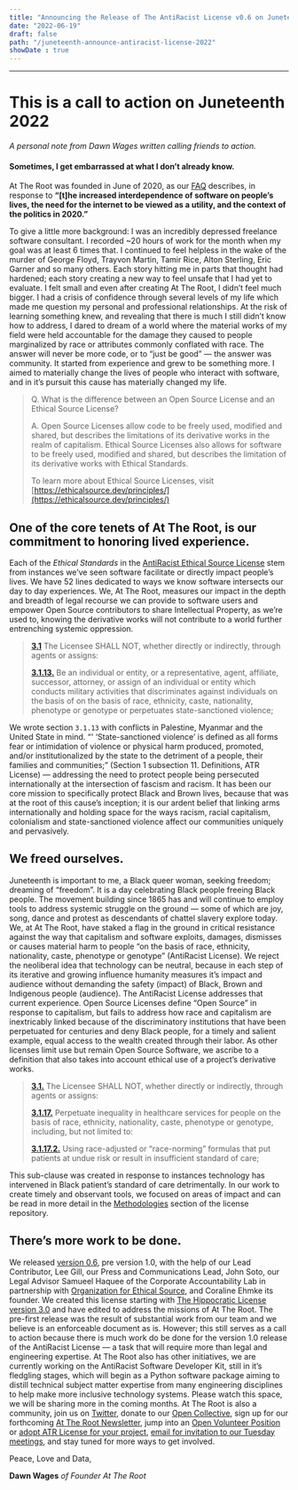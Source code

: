 ```yaml
---
title: "Announcing the Release of The AntiRacist License v0.6 on Juneteenth 2022"
date: "2022-06-19"
draft: false
path: "/juneteenth-announce-antiracist-license-2022"
showDate : true
---
```

--------------------
# This is a call to action on Juneteenth 2022

*A personal note from Dawn Wages written calling friends to action.*

#### Sometimes, I get embarrassed at what I don’t already know.
At The Root was founded in June of 2020, as our [FAQ](https://attheroot.dev/at-the-root) describes, in response to **“[t]he increased interdependence of software on people’s lives, the need for the internet to be viewed as a utility, and the context of the politics in 2020.”** 

To give a little more background: I was an incredibly depressed freelance software consultant. I recorded ~20 hours of work for the month when my goal was at least 6 times that. I continued to feel helpless in the wake of the murder of George Floyd, Trayvon Martin, Tamir Rice, Alton Sterling, Eric Garner and so many others. Each story hitting me in parts that thought had hardened; each story creating a new way to feel unsafe that I had yet to evaluate. I felt small and even after creating At The Root, I didn’t feel much bigger. I had a crisis of confidence through several levels of my life which made me question my personal and professional relationships. At the risk of learning something knew, and revealing that there is much I still didn’t know how to address, I dared to dream of a world where the material works of my field were held accountable for the damage they caused to people marginalized by race or attributes commonly conflated with race. The answer will never be more code, or to “just be good” — the answer was community. It started from experience and grew to be something more. I aimed to materially change the lives of people who interact with software, and in it’s pursuit this cause has materially changed my life.

> Q. What is the difference between an Open Source License and an Ethical Source License? 
>
> A. Open Source Licenses allow code to be freely used, modified and shared, but describes the limitations of its derivative works in the realm of capitalism. Ethical Source Licenses also allows for software to be freely used, modified and shared, but describes the limitation of its derivative works with Ethical Standards. 
>
> To learn more about Ethical Source Licenses, visit [https://ethicalsource.dev/principles/](https://ethicalsource.dev/principles/)
> 

## One of the core tenets of At The Root, is our commitment to honoring lived experience.

Each of the *Ethical Standards* in the [AntiRacist Ethical Source License](https://attheroot.dev) stem from instances we’ve seen software facilitate or directly impact people’s lives. We have 52 lines dedicated to ways we know software intersects our day to day experiences. We, At The Root, measures our impact in the depth and breadth of legal recourse we can provide to software users and empower Open Source contributors to share Intellectual Property, as we’re used to, knowing the derivative works will not contribute to a world further entrenching systemic oppression.

> [**3.1**](https://attheroot.dev/#3.1) The Licensee SHALL NOT, whether directly or indirectly, through agents or assigns:
> 
> [**3.1.13.**](https://attheroot.dev/#3.1.13)  Be an individual or entity, or a representative, agent, affiliate, successor, attorney, or assign of an individual or entity which conducts military activities that discriminates against individuals on the basis of on the basis of race, ethnicity, caste, nationality, phenotype or genotype or perpetuates state-sanctioned violence;


We wrote section `3.1.13` with conflicts in Palestine, Myanmar and the United State in mind. “' ‘State-sanctioned violence’ is defined as all forms fear or intimidation of violence or physical harm produced, promoted, and/or institutionalized by the state to the detriment of a people, their families and communities;” (Section 1 subsection 11. Definitions, ATR License) — addressing the need to protect people being persecuted internationally at the intersection of fascism and racism. It has been our core mission to specifically protect Black and Brown lives, because that was at the root of this cause’s inception; it is our ardent belief that linking arms internationally and holding space for the ways racism, racial capitalism, colonialism and state-sanctioned violence affect our communities uniquely and pervasively. 

## We freed ourselves.

Juneteenth is important to me, a Black queer woman, seeking freedom; dreaming of “freedom”. It is a day celebrating Black people freeing Black people. The movement building since 1865 has and will continue to employ tools to address systemic struggle on the ground — some of which are joy, song, dance and protest as descendants of chattel slavery explore today. We, at At The Root, have staked a flag in the ground in critical resistance against the way that capitalism and software exploits, damages, dismisses or causes material harm to people “on the basis of race, ethnicity, nationality, caste, phenotype or genotype” (AntiRacist License).  We reject the neoliberal idea that technology can be neutral, because in each step of its iterative and growing influence humanity measures it’s impact and audience without demanding the safety (impact) of Black, Brown and Indigenous people (audience). The AntiRacist License addresses that current experience. Open Source Licenses define “Open Source” in response to capitalism, but fails to address how race and capitalism are inextricably linked because of the discriminatory institutions that have been perpetuated for centuries and deny Black people, for a timely and salient example, equal access to the wealth created through their labor. As other licenses limit use but remain Open Source Software, we ascribe to a definition that also takes into account ethical use of a project’s derivative works.

> [**3.1.**](https://attheroot.dev/#3.1) The Licensee SHALL NOT, whether directly or indirectly, through agents or assigns:
> 
> [**3.1.17.**](https://attheroot.dev/#3.1.15) Perpetuate inequality in healthcare services for people on the basis of race, ethnicity, nationality, caste, phenotype or genotype, including, but not limited to:
> 
> [**3.1.17.2.**](https://attheroot.dev/#3.1.17.2)  Using race-adjusted or “race-norming” formulas that put patients at undue risk or result in insufficient standard of care;

This sub-clause was created in response to instances technology has intervened in Black patient’s standard of care detrimentally.  In our work to create timely and observant tools, we focused on areas of impact and can be read in more detail in the [Methodologies]([https://github.com/AtTheRoot/ATR-License#methodologies](https://github.com/AtTheRoot/ATR-License#methodologies)) section of the license repository.  

## There’s more work to be done.

We released [version 0.6]([https://github.com/AtTheRoot/ATR-License/releases/tag/v0.6](https://github.com/AtTheRoot/ATR-License/releases/tag/v0.6)), pre version 1.0, with the help of our Lead Contributor, Lee Gill, our Press and Communications Lead, John Soto, our Legal Advisor Samueel Haquee of the Corporate Accountability Lab in partnership with [Organization for Ethical Source](https://ethicalsource.dev), and Coraline Ehmke its founder. We created this license starting with [The Hippocratic License version 3.0](https://firstdonoharm.dev) and have edited to address the missions of At The Root. The pre-first release was the result of substantial work from our team and we believe is an enforceable document as is. However; this still serves as a call to action because there is much work do be done for the version 1.0 release of the AntiRacist License — a task that will require more than legal and engineering expertise. At The Root also has other initiatives, we are currently working on the AntiRacist Software Developer Kit, still in it’s fledgling stages, which will begin as a Python software package aiming to distill technical subject matter expertise from many engineering disciplines to help make more inclusive technology systems. Please watch this space, we will be sharing more in the coming months. At The Root is also a community, join us on [Twitter](https://twitter.com/therootdev), donate to our [Open Collective]([https://opencollective.com/at-the-root](https://opencollective.com/at-the-root)), sign up for our forthcoming [At The Root Newsletter]([https://buttondown.email/AtTheRoot](https://buttondown.email/AtTheRoot)), jump into an [Open Volunteer Position]([https://attheroot.dev/adopters](https://attheroot.dev/adopters)) or [adopt ATR License for your project]([https://attheroot.dev/adopters](https://attheroot.dev/adopters)), [email for invitation to our Tuesday meetings](mailto:contact@TheRoot.dev), and stay tuned for more ways to get involved. 

Peace, Love and Data,

**Dawn Wages**
*of Founder At The Root*